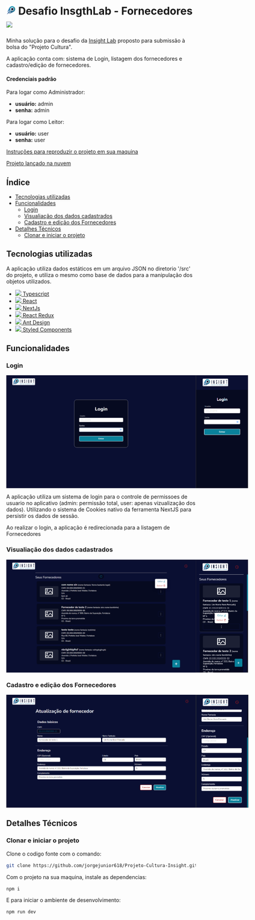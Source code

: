 # <img src="public/images/logo-insight.jpg" alt="Icone da aplicação" title="logo insight" width=25/> Desafio InsgthLab - Fornecedores <img src="https://img.shields.io/badge/next.js-000000?style=for-the-badge&logo=nextdotjs&logoColor=white"/>

  Minha solução para o desafio da [Insight Lab](https://www.insightlab.ufc.br/)  proposto para submissão à bolsa do "Projeto Cultura".

  A aplicação conta com: sistema de Login, listagem dos fornecedores e cadastro/edição de fornecedores.

#### Credenciais padrão
  Para logar como Administrador:
  - **usuário:** admin
  - **senha:** admin
  
  Para logar como Leitor:
  - **usuário:** user
  - **senha:** user

[Instruções para reproduzir o projeto em sua maquina](#clonar-e-iniciar-o-projeto)

[Projeto lançado na nuvem](https://proj-cult-insight.vercel.app/)

## Índice

  * [Tecnologias utilizadas](#tecnologias-utilizadas)
  * [Funcionalidades](#funcionalidades)
    * [Login](#login)
    * [Visualiação dos dados cadastrados](#definição-de-nome)
    * [Cadastro e edição dos Fornecedores](#cadastro-e-edição-dos-fornecedores)
  * [Detalhes Técnicos](#detalhes-técnicos)
    * [Clonar e iniciar o projeto](#clonar-e-iniciar-o-projeto)

## Tecnologias utilizadas

  A aplicação utiliza dados estáticos em um arquivo JSON no diretorio '/src' do projeto, e utiliza o mesmo como base de dados para a manipulação dos objetos utilizados.

 - [
  <img src="https://shields.io/badge/TypeScript-3178C6?logo=TypeScript&logoColor=FFF&style=flat-square"/> Typescript
  ](https://www.typescriptlang.org/)
 - [
  <img src="https://shields.io/badge/React-3178C6?logo=React&logoColor=FFF&style=flat-square"/> React
  ](https://react.dev/) 
 - [
  <img src="https://shields.io/badge/Next.JS-000000?logo=nextdotjs&logoColor=FFF&style=flat-square"/> NextJs
  ](https://nextjs.org/)
 - [
  <img src="https://shields.io/badge/Redux-60A?logo=redux&logoColor=FFF&style=flat-square"/> React Redux
  ](https://react-redux.js.org/)
 - [
  <img src="https://shields.io/badge/Redux-3178C6?logo=antdesign&logoColor=FFF&style=flat-square"/> Ant Design
  ](https://ant.design/)
 - [
  <img src="https://shields.io/badge/-FFF?logo=styledcomponents&logoColor=60A&style=flat-square"/> Styled Components
  ](https://styled-components.com/)

## Funcionalidades

### Login

<div style="display: flex;justify-content: space-between;">
  <img src="demo/login.png" style="margin: 0 auto;" alt="Tela de login" title="Tela de login" height=300/>
  <img src="demo/login-mobile.png" style="margin: 0 auto;" alt="Tela de login" title="Tela de login" height=300/>
</div>

  A aplicação utiliza um sistema de login para o controle de permissoes de usuario no aplicativo (admin: permissão total, user: apenas vizualização dos dados). Utilizando o sistema de Cookies nativo da ferramenta NextJS para persistir os dados de sessão.

  Ao realizar o login, a aplicação é redirecionada para a listagem de Fornecedores

### Visualiação dos dados cadastrados

<div style="display: flex;justify-content: space-between;">
  <img src="demo/home.png" style="margin: 0 auto;" alt="Tela de listagem de fornecedores" title="Tela de listagem de fornecedores" height=300/>
  <img src="demo/home-mobile.png" style="margin: 0 auto;" alt="Tela de listagem de fornecedores" title="Tela de listagem de fornecedores" height=300/>
</div>

### Cadastro e edição dos Fornecedores

<div style="display: flex;justify-content: space-between;">
  <img src="demo/cadastro.png" style="margin: 0 auto;" alt="Tela de cadastro e edição de fornecedor" title="Tela de cadastro e edição de fornecedor" height=300/>
  <img src="demo/cadastro-mobile.png" style="margin: 0 auto;" alt="Tela de cadastro e edição de fornecedor" title="Tela de cadastro e edição de fornecedor" height=300/>
</div>

## Detalhes Técnicos

### Clonar e iniciar o projeto

Clone o codigo fonte com o comando:
```bash
git clone https://github.com/jorgejunior618/Projeto-Cultura-Insight.git
```
Com o projeto na sua maquina, instale as dependencias:
```bash
npm i
```
E para iniciar o ambiente de desenvolvimento:
```bash
npm run dev
```
